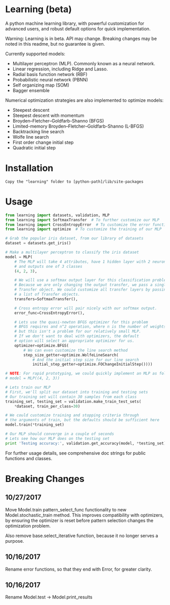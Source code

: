 # Learning (beta)
A python machine learning library, with powerful customization for advanced users, and robust default options for quick implementation.

Warning: Learning is in beta. API may change. Breaking changes may be noted in this readme, but no guarantee is given.

Currently supported models:

* Multilayer perceptron (MLP). Commonly known as a neural network.
* Linear regression, including Ridge and Lasso.
* Radial basis function network (RBF)
* Probabilistic neural network (PBNN)
* Self organizing map (SOM)
* Bagger ensemble

Numerical optimization strategies are also implemented to optimize models:

* Steepest descent
* Steepest descent with momentum
* Broyden–Fletcher–Goldfarb-Shanno (BFGS)
* Limited-memory Broyden–Fletcher–Goldfarb-Shanno (L-BFGS)
* Backtracking line search
* Wolfe line search
* First order change initial step
* Quadratic initial step

# Installation
    Copy the "learning" folder to [python-path]/lib/site-packages

# Usage
```python
from learning import datasets, validation, MLP
from learning import SoftmaxTransfer  # To further customize our MLP
from learning import CrossEntropyError  # To customize the error function of our MLP
from learning import optimize  # To customize the training of our MLP

# Grab the popular iris dataset, from our library of datasets
dataset = datasets.get_iris()

# Make a multilayer perceptron to classify the iris dataset
model = MLP(
    # The MLP will take 4 attributes, have 1 hidden layer with 2 neurons,
    # and outputs one of 3 classes
    (4, 2, 3),

    # We will use a softmax output layer for this classification problem
    # Because we are only changing the output transfer, we pass a single
    # Transfer object. We could customize all transfer layers by passing
    # a list of Transfer objects.
    transfers=SoftmaxTransfer(),

    # Cross entropy error will pair nicely with our softmax output.
    error_func=CrossEntropyError(),

    # Lets use the quasi-newton BFGS optimizer for this problem
    # BFGS requires and n^2 operation, where n is the number of weights,
    # but this isn't a problem for our relatively small MLP.
    # If we don't want to deal with optimizers, the default
    # option will select an appropriate optimizer for us.
    optimizer=optimize.BFGS(
        # We can even customize the line search method
        step_size_getter=optimize.WolfeLineSearch(
            # And the initial step size for our line search
            initial_step_getter=optimize.FOChangeInitialStep())))

# NOTE: For rapid prototyping, we could quickly implement an MLP as follows
# model = MLP((4, 2, 3))

# Lets train our MLP
# First, we'll split our dataset into training and testing sets
# Our training set will contain 30 samples from each class
training_set, testing_set = validation.make_train_test_sets(
    *dataset, train_per_class=30)

# We could customize training and stopping criteria through
# the arguments of train, but the defaults should be sufficient here
model.train(*training_set)

# Our MLP should converge in a couple of seconds
# Lets see how our MLP does on the testing set
print 'Testing accuracy:', validation.get_accuracy(model, *testing_set)
```

For further usage details, see comprehensive doc strings for public functions and classes.

# Breaking Changes
## 10/27/2017
Move Model.train pattern\_select\_func functionality to new Model.stochastic\_train method.
This improves compatibility with optimizers, by ensuring the optimizer is reset before pattern selection changes the optimization problem.

Also remove base.select_iterative function, because it no longer serves a purpose.

## 10/16/2017
Rename error functions, so that they end with Error, for greater clarity.

## 10/16/2017
Rename Model.test -> Model.print_results